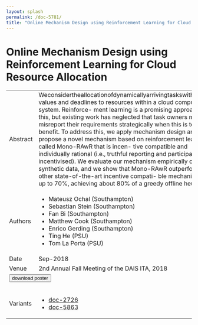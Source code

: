 ```yaml
---
layout: splash
permalink: /doc-5781/
title: "Online Mechanism Design using Reinforcement Learning for Cloud Resource Allocation"
---
```


# Online Mechanism Design using Reinforcement Learning for Cloud Resource Allocation

<table>
    <tbody>
    <tr>
        <td>Abstract</td>
        <td>Weconsidertheallocationofdynamicallyarrivingtaskswithvarying values and deadlines to resources within a cloud computing system. Reinforce- ment learning is a promising approach for this, but existing work has neglected that task owners may misreport their requirements strategically when this is to their benefit. To address this, we apply mechanism design and propose a novel mechanism based on reinforcement learning called Mono-RAwR that is incen- tive compatible and individually rational (i.e., truthful reporting and participation are incentivised). We evaluate our mechanism empirically on synthetic data, and we show that Mono-RAwR outperforms other state-of-the-art incentive compati- ble mechanisms by up to 70%, achieving about 80% of a greedy offline heuristic.</td>
    </tr>
    <tr>
        <td>Authors</td>
        <td>
            <ul>
                <li>Mateusz Ochal (Southampton)</li>
                <li>Sebastian Stein (Southampton)</li>
                <li>Fan Bi (Southampton)</li>
                <li>Matthew Cook (Southampton)</li>
                <li>Enrico Gerding (Southampton)</li>
                <li>Ting He (PSU)</li>
                <li>Tom La Porta (PSU)</li>
            </ul>
        </td>
    </tr>
    <tr>
        <td>Date</td>
        <td>Sep-2018</td>
    </tr>
    <tr>
        <td>Venue</td>
        <td>2nd Annual Fall Meeting of the DAIS ITA, 2018</td>
    </tr>
        <tr>
            <td colspan="2">
                <form method="get" action="https://dais-ita.org/sites/default/files/2528_poster.pdf">
                    <button type="submit">download poster</button>
                </form>
            </td>
        </tr>
        <tr>
            <td>Variants</td>
            <td>
                <ul>
                    <li><a href="${varId}">doc-2726</a></li>
                    <li><a href="${varId}">doc-5863</a></li>
                </ul>
            </td>
        </tr>
    </tbody>
</table>
